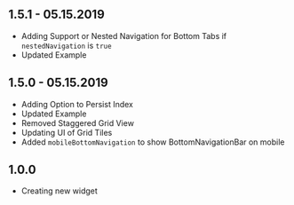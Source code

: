 ## 1.5.1 - 05.15.2019

* Adding Support or Nested Navigation for Bottom Tabs if `nestedNavigation` is `true`
* Updated Example

## 1.5.0 - 05.15.2019

* Adding Option to Persist Index
* Updated Example
* Removed Staggered Grid View
* Updating UI of Grid Tiles
* Added `mobileBottomNavigation` to show BottomNavigationBar on mobile

## 1.0.0

* Creating new widget
